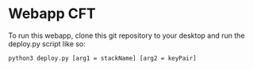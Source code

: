 # Webapp CFT

To run this webapp, clone this git repository to your desktop and run the deploy.py script like so:

```
python3 deploy.py [arg1 = stackName] [arg2 = keyPair]
```

